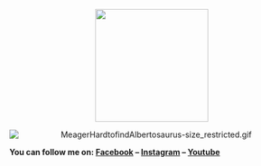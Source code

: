 <p align="center">
  
<img src="https://github.com/thompsonemerson/thompsonemerson/raw/master/cover-thompson.png" height="200"/>
</p>
 <p align="center">
<img data-target="animated-image.replacedImage" alt="MeagerHardtofindAlbertosaurus-size_restricted.gif" class="AnimatedImagePlayer-animatedImage" src="https://github.com/Schweinepriester/Schweinepriester/raw/master/MeagerHardtofindAlbertosaurus-size_restricted.gif" style="display: block; opacity: 1;">
  </p> 
<p align="center">
<p dir="auto"><b>You can follow me on:<b> <a href="https://www.facebook.com/profile.php?id=100019539461138" rel="nofollow">Facebook</a> – <a href="https://www.instagram.com/hiepunder/" rel="nofollow">Instagram</a> – <a href="https://www.youtube.com/channel/UCe3nfx3pEPsU-m4siwCh4ng" rel="nofollow">Youtube</a> </p>


